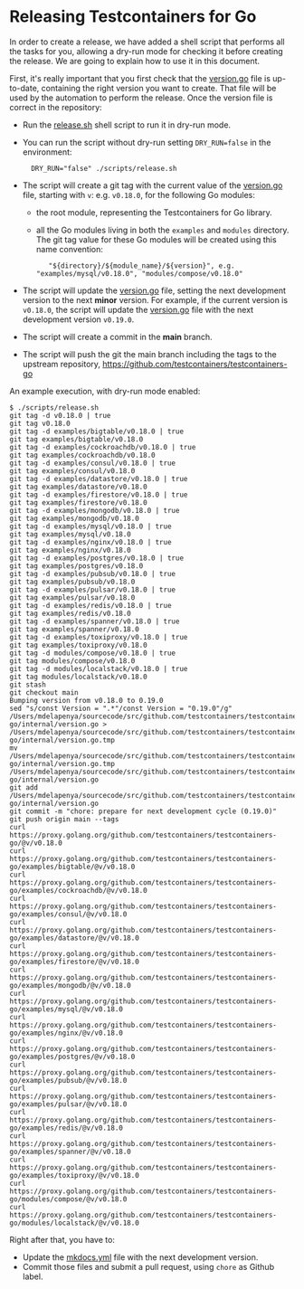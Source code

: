 # Releasing Testcontainers for Go

In order to create a release, we have added a shell script that performs all the tasks for you, allowing a dry-run mode for checking it before creating the release. We are going to explain how to use it in this document.

First, it's really important that you first check that the [version.go](./internal/version.go) file is up-to-date, containing the right version you want to create. That file will be used by the automation to perform the release.
Once the version file is correct in the repository:

- Run the [release.sh](./scripts/release.sh) shell script to run it in dry-run mode.
- You can run the script without dry-run setting `DRY_RUN=false` in the environment:

        DRY_RUN="false" ./scripts/release.sh

- The script will create a git tag with the current value of the [version.go](./internal/version.go) file, starting with `v`: e.g. `v0.18.0`, for the following Go modules:
    - the root module, representing the Testcontainers for Go library.
    - all the Go modules living in both the `examples` and `modules` directory. The git tag value for these Go modules will be created using this name convention:

             "${directory}/${module_name}/${version}", e.g. "examples/mysql/v0.18.0", "modules/compose/v0.18.0"

- The script will update the [version.go](./internal/version.go) file, setting the next development version to the next **minor** version. For example, if the current version is `v0.18.0`, the script will update the [version.go](./internal/version.go) file with the next development version `v0.19.0`.
- The script will create a commit in the **main** branch.
- The script will push the git the main branch including the tags to the upstream repository, https://github.com/testcontainers/testcontainers-go

An example execution, with dry-run mode enabled:

```
$ ./scripts/release.sh
git tag -d v0.18.0 | true
git tag v0.18.0
git tag -d examples/bigtable/v0.18.0 | true
git tag examples/bigtable/v0.18.0
git tag -d examples/cockroachdb/v0.18.0 | true
git tag examples/cockroachdb/v0.18.0
git tag -d examples/consul/v0.18.0 | true
git tag examples/consul/v0.18.0
git tag -d examples/datastore/v0.18.0 | true
git tag examples/datastore/v0.18.0
git tag -d examples/firestore/v0.18.0 | true
git tag examples/firestore/v0.18.0
git tag -d examples/mongodb/v0.18.0 | true
git tag examples/mongodb/v0.18.0
git tag -d examples/mysql/v0.18.0 | true
git tag examples/mysql/v0.18.0
git tag -d examples/nginx/v0.18.0 | true
git tag examples/nginx/v0.18.0
git tag -d examples/postgres/v0.18.0 | true
git tag examples/postgres/v0.18.0
git tag -d examples/pubsub/v0.18.0 | true
git tag examples/pubsub/v0.18.0
git tag -d examples/pulsar/v0.18.0 | true
git tag examples/pulsar/v0.18.0
git tag -d examples/redis/v0.18.0 | true
git tag examples/redis/v0.18.0
git tag -d examples/spanner/v0.18.0 | true
git tag examples/spanner/v0.18.0
git tag -d examples/toxiproxy/v0.18.0 | true
git tag examples/toxiproxy/v0.18.0
git tag -d modules/compose/v0.18.0 | true
git tag modules/compose/v0.18.0
git tag -d modules/localstack/v0.18.0 | true
git tag modules/localstack/v0.18.0
git stash
git checkout main
Bumping version from v0.18.0 to 0.19.0
sed "s/const Version = ".*"/const Version = "0.19.0"/g" /Users/mdelapenya/sourcecode/src/github.com/testcontainers/testcontainers-go/internal/version.go > /Users/mdelapenya/sourcecode/src/github.com/testcontainers/testcontainers-go/internal/version.go.tmp
mv /Users/mdelapenya/sourcecode/src/github.com/testcontainers/testcontainers-go/internal/version.go.tmp /Users/mdelapenya/sourcecode/src/github.com/testcontainers/testcontainers-go/internal/version.go
git add /Users/mdelapenya/sourcecode/src/github.com/testcontainers/testcontainers-go/internal/version.go
git commit -m "chore: prepare for next development cycle (0.19.0)"
git push origin main --tags
curl https://proxy.golang.org/github.com/testcontainers/testcontainers-go/@v/v0.18.0
curl https://proxy.golang.org/github.com/testcontainers/testcontainers-go/examples/bigtable/@v/v0.18.0
curl https://proxy.golang.org/github.com/testcontainers/testcontainers-go/examples/cockroachdb/@v/v0.18.0
curl https://proxy.golang.org/github.com/testcontainers/testcontainers-go/examples/consul/@v/v0.18.0
curl https://proxy.golang.org/github.com/testcontainers/testcontainers-go/examples/datastore/@v/v0.18.0
curl https://proxy.golang.org/github.com/testcontainers/testcontainers-go/examples/firestore/@v/v0.18.0
curl https://proxy.golang.org/github.com/testcontainers/testcontainers-go/examples/mongodb/@v/v0.18.0
curl https://proxy.golang.org/github.com/testcontainers/testcontainers-go/examples/mysql/@v/v0.18.0
curl https://proxy.golang.org/github.com/testcontainers/testcontainers-go/examples/nginx/@v/v0.18.0
curl https://proxy.golang.org/github.com/testcontainers/testcontainers-go/examples/postgres/@v/v0.18.0
curl https://proxy.golang.org/github.com/testcontainers/testcontainers-go/examples/pubsub/@v/v0.18.0
curl https://proxy.golang.org/github.com/testcontainers/testcontainers-go/examples/pulsar/@v/v0.18.0
curl https://proxy.golang.org/github.com/testcontainers/testcontainers-go/examples/redis/@v/v0.18.0
curl https://proxy.golang.org/github.com/testcontainers/testcontainers-go/examples/spanner/@v/v0.18.0
curl https://proxy.golang.org/github.com/testcontainers/testcontainers-go/examples/toxiproxy/@v/v0.18.0
curl https://proxy.golang.org/github.com/testcontainers/testcontainers-go/modules/compose/@v/v0.18.0
curl https://proxy.golang.org/github.com/testcontainers/testcontainers-go/modules/localstack/@v/v0.18.0
```

Right after that, you have to:
- Update the [mkdocs.yml](./mkdocs.yml) file with the next development version.
- Commit those files and submit a pull request, using `chore` as Github label.
